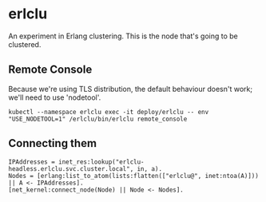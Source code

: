 # erlclu

An experiment in Erlang clustering. This is the node that's going to be clustered.

## Remote Console

Because we're using TLS distribution, the default behaviour doesn't work; we'll need to use 'nodetool'.

```
kubectl --namespace erlclu exec -it deploy/erlclu -- env "USE_NODETOOL=1" /erlclu/bin/erlclu remote_console
```

## Connecting them

```
IPAddresses = inet_res:lookup("erlclu-headless.erlclu.svc.cluster.local", in, a).
Nodes = [erlang:list_to_atom(lists:flatten(["erlclu@", inet:ntoa(A)])) || A <- IPAddresses].
[net_kernel:connect_node(Node) || Node <- Nodes].
```
